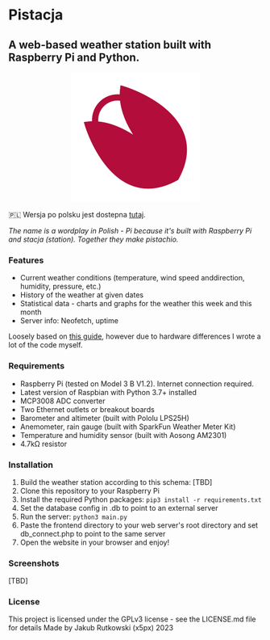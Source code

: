 # Pistacja
## A web-based weather station built with Raspberry Pi and Python.

<p align="center">
    <img src="/frontend/data/images/pistacja-logo.svg" alt="pistacja-logo" width="256px" height="256px">
</p>

🇵🇱 Wersja po polsku jest dostepna [tutaj](../master/README_pl.md).

*The name is a wordplay in Polish - Pi because it's built with Raspberry Pi and stacja (station). Together they make pistachio.*

### Features
* Current weather conditions (temperature, wind speed anddirection, humidity, pressure, etc.)
* History of the weather at given dates
* Statistical data - charts and graphs for the weather this week and this month
* Server info: Neofetch, uptime

Loosely based on [this guide](https://projects.raspberrypi.org/en/projects/build-your-own-weather-station/0), however due to hardware differences I wrote a lot of the code myself.

### Requirements
* Raspberry Pi (tested on Model 3 B V1.2). Internet connection required.
* Latest version of Raspbian with Python 3.7+ installed
* MCP3008 ADC converter
* Two Ethernet outlets or breakout boards
* Barometer and altimeter (built with Pololu LPS25H)
* Anemometer, rain gauge (built with SparkFun Weather Meter Kit)
* Temperature and humidity sensor (built with Aosong AM2301)
* 4.7kΩ resistor

### Installation
1. Build the weather station according to this schema:
[TBD]
2. Clone this repository to your Raspberry Pi
3. Install the required Python packages: `pip3 install -r requirements.txt`
4. Set the database config in .db to point to an external server
5. Run the server: `python3 main.py`
6. Paste the frontend directory to your web server's root directory and set db_connect.php to point to the same server
7. Open the website in your browser and enjoy!

### Screenshots
[TBD]

### License
This project is licensed under the GPLv3 license - see the LICENSE.md file for details
Made by Jakub Rutkowski (x5px) 2023